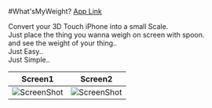 #What'sMyWeight?
[App Link](https://itunes.apple.com/us/app/whatsmyweight/id1166848622?ls=1&mt=8)

Convert your 3D Touch iPhone into a small Scale.<br />
Just place the thing you wanna weigh on screen with spoon.<br />
and see the weight of your thing..<br />
Just Easy..<br />
Just Simple.. <br />

| Screen1   | Screen2|
| ------------- |:-------------:|
| ![ScreenShot](https://github.com/sagarshirbhate/WhatsMyWeight/blob/master/Scale/1.png)     | ![ScreenShot](https://github.com/sagarshirbhate/WhatsMyWeight/blob/master/Scale/2.png)|


